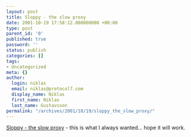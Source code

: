 ```yaml
---
layout: post
title: Sloppy - the slow proxy
date: 2001-10-19 17:58:12.000000000 +00:00
type: post
parent_id: '0'
published: true
password: ''
status: publish
categories: []
tags:
- Uncategorized
meta: {}
author:
  login: niklas
  email: niklas@protocol7.com
  display_name: Niklas
  first_name: Niklas
  last_name: Gustavsson
permalink: "/archives/2001/10/19/sloppy_the_slow_proxy/"
---
```

[Sloppy - the slow proxy](http://www.dallaway.com/sloppy/) - this is what I always wanted... hope it will work.

